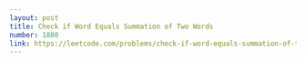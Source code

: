 ```yaml
---
layout: post
title: Check if Word Equals Summation of Two Words
number: 1880
link: https://leetcode.com/problems/check-if-word-equals-summation-of-two-words
---
```

